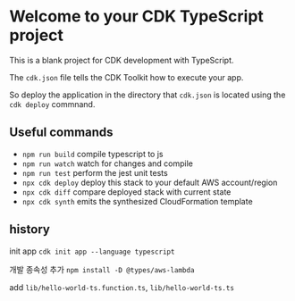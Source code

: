 # Welcome to your CDK TypeScript project

This is a blank project for CDK development with TypeScript.

The `cdk.json` file tells the CDK Toolkit how to execute your app.

So deploy the application in the directory that `cdk.json` is located using the `cdk deploy` commnand.

## Useful commands

* `npm run build`   compile typescript to js
* `npm run watch`   watch for changes and compile
* `npm run test`    perform the jest unit tests
* `npx cdk deploy`  deploy this stack to your default AWS account/region
* `npx cdk diff`    compare deployed stack with current state
* `npx cdk synth`   emits the synthesized CloudFormation template


## history
init app
`cdk init app --language typescript`

개발 종속성 추가
`npm install -D @types/aws-lambda`

add `lib/hello-world-ts.function.ts`, `lib/hello-world-ts.ts`